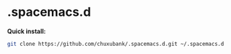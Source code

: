 # .spacemacs.d

**Quick install:**

``` bash
git clone https://github.com/chuxubank/.spacemacs.d.git ~/.spacemacs.d
```